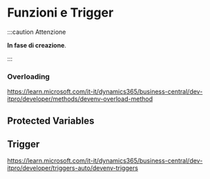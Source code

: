
# Funzioni e Trigger

:::caution Attenzione

**In fase di creazione**.

:::

### Overloading
https://learn.microsoft.com/it-it/dynamics365/business-central/dev-itpro/developer/methods/devenv-overload-method

## Protected Variables

## Trigger
https://learn.microsoft.com/it-it/dynamics365/business-central/dev-itpro/developer/triggers-auto/devenv-triggers

 